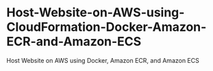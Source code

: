 # Host-Website-on-AWS-using-CloudFormation-Docker-Amazon-ECR-and-Amazon-ECS
Host Website on AWS using Docker, Amazon ECR, and Amazon ECS
